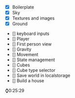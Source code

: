 - [x] Boilerplate
- [x] Sky
- [x] Textures and images
- [x] Ground
- [] keyboard inputs
- [] Player
- [] First person view
- [] Gravity
- [] Movement
- [] State management
- [] Cubes
- [] Cube type selector
- [] Save world in localstorage
- [] Build a house



⌚0:25:29